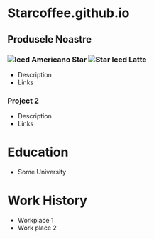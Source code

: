 # Starcoffee.github.io

## Produsele Noastre
### ![Iced Americano Star](https://github.com/user-attachments/assets/8ccb18f1-68e0-483c-a30b-059f7d91c90f)  ![Star Iced Latte](https://github.com/user-attachments/assets/fecb39eb-3ac8-49dd-8b2c-6012eed126bd)



- Description
- Links

### Project 2
- Description
- Links

# Education
- Some University

# Work History
- Workplace 1
- Work place 2
